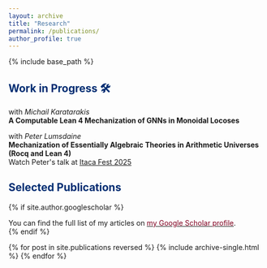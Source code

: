 ```yaml
---
layout: archive
title: "Research"
permalink: /publications/
author_profile: true
---
```


{% include base_path %}

<h2 id="wip"><font color="#002d72">Work in Progress 🛠️ <i class="fa fa-exclamation-triangle" aria-hidden="true" style="color:#FFA500;" title="Work in progress"></i> 
<i class="fa fa-wrench" style="color:white; font-size: 0.6em; margin-top: 0.2em;"></i>
</font></h2>

<p> with <em>Michail Karatarakis</em> <br/> 
<strong> A Computable Lean 4 Mechanization of GNNs in Monoidal Locoses</strong>  <br/>

<p> with <em>Peter Lumsdaine</em> <br/> 
<strong> Mechanization of Essentially Algebraic Theories in Arithmetic Universes (Rocq and Lean 4) </strong> <br/>
Watch Peter's talk at <a href="https://www.youtube.com/watch?v=O_KLG-m7s8E&list=PLwOJoZOlTAm-jHtLIJi-GzTLJ2r_fM-Pb&index=4">Itaca Fest 2025 <i class="fa fa-fw fa-youtube" aria-hidden="true"></i></a> <br/>
<!-- <a href="https://sinhp.github.io/au/"><code>Lean blueprint</code></a> &nbsp;  -->
<!-- <a href="https://github.com/sinhp/au"><code>Code</code></a></p> -->


<h2 id="pub"><font color="#002d72">Selected Publications</font></h2>

{% if site.author.googlescholar %}
  <div class="wordwrap">You can find the full list of my articles on <a href="{{site.author.googlescholar}}"><font color="#800020">my Google Scholar profile</font></a>.</div>
{% endif %}


{% for post in site.publications reversed %}
  {% include archive-single.html %}
{% endfor %}
